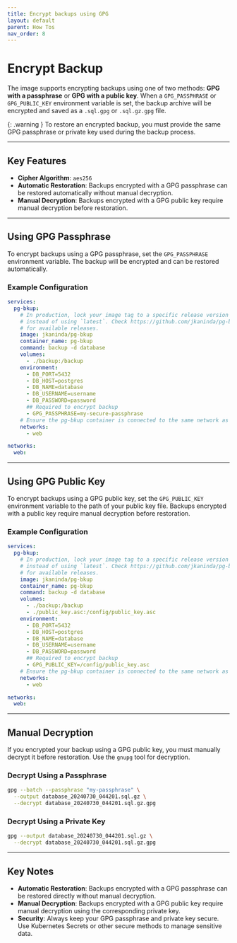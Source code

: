 ```yaml
---
title: Encrypt backups using GPG
layout: default
parent: How Tos
nav_order: 8
---
```

# Encrypt Backup

The image supports encrypting backups using one of two methods: **GPG with a passphrase** or **GPG with a public key**. When a `GPG_PASSPHRASE` or `GPG_PUBLIC_KEY` environment variable is set, the backup archive will be encrypted and saved as a `.sql.gpg` or `.sql.gz.gpg` file.

{: .warning }
To restore an encrypted backup, you must provide the same GPG passphrase or private key used during the backup process.

---

## Key Features

- **Cipher Algorithm**: `aes256`
- **Automatic Restoration**: Backups encrypted with a GPG passphrase can be restored automatically without manual decryption.
- **Manual Decryption**: Backups encrypted with a GPG public key require manual decryption before restoration.

---

## Using GPG Passphrase

To encrypt backups using a GPG passphrase, set the `GPG_PASSPHRASE` environment variable. The backup will be encrypted and can be restored automatically.

### Example Configuration

```yaml
services:
  pg-bkup:
    # In production, lock your image tag to a specific release version
    # instead of using `latest`. Check https://github.com/jkaninda/pg-bkup/releases
    # for available releases.
    image: jkaninda/pg-bkup
    container_name: pg-bkup
    command: backup -d database
    volumes:
      - ./backup:/backup
    environment:
      - DB_PORT=5432
      - DB_HOST=postgres
      - DB_NAME=database
      - DB_USERNAME=username
      - DB_PASSWORD=password
      ## Required to encrypt backup
      - GPG_PASSPHRASE=my-secure-passphrase
    # Ensure the pg-bkup container is connected to the same network as your database
    networks:
      - web

networks:
  web:
```

---

## Using GPG Public Key

To encrypt backups using a GPG public key, set the `GPG_PUBLIC_KEY` environment variable to the path of your public key file. Backups encrypted with a public key require manual decryption before restoration.

### Example Configuration

```yaml
services:
  pg-bkup:
    # In production, lock your image tag to a specific release version
    # instead of using `latest`. Check https://github.com/jkaninda/pg-bkup/releases
    # for available releases.
    image: jkaninda/pg-bkup
    container_name: pg-bkup
    command: backup -d database
    volumes:
      - ./backup:/backup
      - ./public_key.asc:/config/public_key.asc
    environment:
      - DB_PORT=5432
      - DB_HOST=postgres
      - DB_NAME=database
      - DB_USERNAME=username
      - DB_PASSWORD=password
      ## Required to encrypt backup
      - GPG_PUBLIC_KEY=/config/public_key.asc
    # Ensure the pg-bkup container is connected to the same network as your database
    networks:
      - web

networks:
  web:
```

---

## Manual Decryption

If you encrypted your backup using a GPG public key, you must manually decrypt it before restoration. Use the `gnupg` tool for decryption.

### Decrypt Using a Passphrase

```bash
gpg --batch --passphrase "my-passphrase" \
  --output database_20240730_044201.sql.gz \
  --decrypt database_20240730_044201.sql.gz.gpg
```

### Decrypt Using a Private Key

```bash
gpg --output database_20240730_044201.sql.gz \
  --decrypt database_20240730_044201.sql.gz.gpg
```

---

## Key Notes

- **Automatic Restoration**: Backups encrypted with a GPG passphrase can be restored directly without manual decryption.
- **Manual Decryption**: Backups encrypted with a GPG public key require manual decryption using the corresponding private key.
- **Security**: Always keep your GPG passphrase and private key secure. Use Kubernetes Secrets or other secure methods to manage sensitive data.
